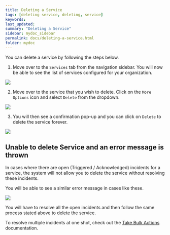 ```yaml
---
title: Deleting a Service
tags: [deleting service, deleting, service]
keywords:
last_updated:
summary: "Deleting a Service"
sidebar: mydoc_sidebar
permalink: docs/deleting-a-service.html
folder: mydoc
---
```


You can delete a service by following the steps below. 

1) Move over to the `Services` tab from the navigation sidebar. You will now be able to see the list of services configured for your organization. 

![](images/deleting_service_1.png)

2) Move over to the service that you wish to delete. Click on the `More Options` icon and select `Delete` from the dropdown. 

![](images/deleting_service_2.png)

3) You will then see a confirmation pop-up and you can click on `Delete` to delete the service forever. 

![](images/deleting_service_3.png)

## Unable to delete Service and an error message is thrown

In cases where there are open (Triggered / Acknowledged) incidents for a service, the system will not allow you to delete the service without resolving these incidents. 

You will be able to see a similar error message in cases like these. 

![](images/deleting_service_4.png)

You will have to resolve all the open incidents and then follow the same process stated above to delete the service. 

To resolve multiple incidents at one shot, check out the [Take Bulk Actions](https://dash.readme.com/project/squadcast/v1.0/docs/take-bulk-actions) documentation.